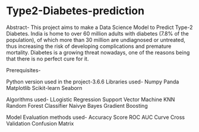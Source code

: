 # Type2-Diabetes-prediction
Abstract-
This project aims to make a Data Science Model to Predict Type-2 Diabetes. 
India is home to over 60 million adults with diabetes (7.8% of the population), of which more than 30 million are undiagnosed or untreated, thus increasing the risk of developing complications and premature mortality. Diabetes is a growing threat nowadays, one of the reasons being that there is no perfect cure for it. 

Prerequisites-

Python version used in the project-3.6.6
Libraries used-
Numpy
Panda
Matplotlib
Scikit-learn
Seaborn

Algorithms used- 
LLogistic Regression
Support Vector Machine
KNN
Random Forest Classifier
Naivye Bayes
Gradient Boosting

Model Evaluation methods used-
Accuracy Score
ROC AUC Curve
Cross Validation
Confusion Matrix



